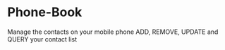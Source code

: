 # Phone-Book

Manage the contacts on your mobile phone
ADD, REMOVE, UPDATE and QUERY your contact list
